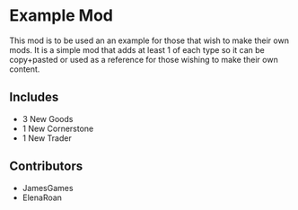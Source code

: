 # Example Mod

This mod is to be used an an example for those that wish to make their own mods. It is a simple mod that adds at least 1 of each type so it can be copy+pasted or used as a reference for those wishing to make their own content.

## Includes
- 3 New Goods
- 1 New Cornerstone
- 1 New Trader

## Contributors
- JamesGames
- ElenaRoan
